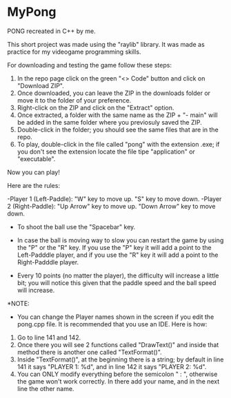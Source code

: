 # MyPong
PONG recreated in C++ by me.

This short project was made using the "raylib" library. It was made as practice for my videogame programming skills.

For downloading and testing the game follow these steps:

1. In the repo page click on the green "<> Code" button and click on "Download ZIP".
2. Once downloaded, you can leave the ZIP in the downloads folder or move it to the folder of your preference.
3. Right-click on the ZIP and click on the "Extract" option.
4. Once extracted, a folder with the same name as the ZIP + "- main" will be added in the same folder where you previosuly saved the ZIP.
5. Double-click in the folder; you should see the same files that are in the repo.
6. To play, double-click in the file called "pong" with the extension .exe; if you don't see the extension locate the file tipe "application" or "executable".


Now you can play!

Here are the rules:

-Player 1 (Left-Paddle): "W" key to move up. "S" key to move down.
-Player 2 (Right-Paddle): "Up Arrow" key to move up. "Down Arrow" key to move down.

- To shoot the ball use the "Spacebar" key.

- In case the ball is moving way to slow you can restart the game by using the "P" or the "R" key. If you use the "P" key it will add a point to the Left-Padddle player, and if you use the "R" key it will add a point to the Right-Padddle player.

- Every 10 points (no matter the player), the difficulty will increase a little bit; you will notice this given that the paddle speed and the ball speed will increase.

*NOTE:

- You can change the Player names shown in the screen if you edit the pong.cpp file. It is recommended that you use an IDE. Here is how:
 
1. Go to line 141 and 142.
2. Once there you will see 2 functions called "DrawText()" and inside that method there is another one called "TextFormat()".
3. Inside "TextFormat()", at the beginning there is a string; by default in line 141 it says "PLAYER 1: %d", and in line 142 it says "PLAYER 2: %d".
4. You can ONLY modify everything before the semicolon " : ", otherwise the game won't work correctly. In there add your name, and in the next line the other name.
